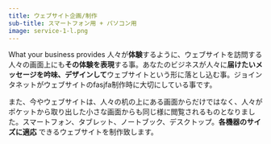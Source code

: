```yaml
---
title: ウェブサイト企画/制作
sub-title: スマートフォン用 + パソコン用
image: service-1-l.png
---
```

What your business provides 人々が**体験**するように、ウェブサイトを訪問する人々の画面上にも**その体験を表現**する事。あなたのビジネスが人々に**届けたいメッセージを吟味、デザインして**ウェブサイトという形に落とし込む事。ジョインタネットがウェブサイトのfasjfa制作時に大切にしている事です。


また、今やウェブサイトは、人々の机の上にある画面からだけではなく、人々がポケットから取り出した小さな画面からも同じ様に閲覧されるものとなりました。スマートフォン、タブレット、ノートブック、デスクトップ。**各機器のサイズに適応** できるウェブサイトを制作致します。
